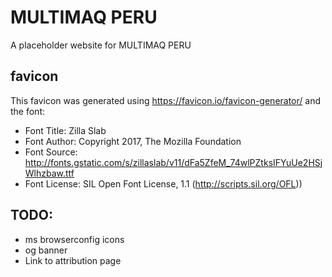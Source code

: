 # MULTIMAQ PERU

A placeholder website for MULTIMAQ PERU

## favicon

This favicon was generated using https://favicon.io/favicon-generator/ and the font:

- Font Title: Zilla Slab
- Font Author: Copyright 2017, The Mozilla Foundation
- Font Source: http://fonts.gstatic.com/s/zillaslab/v11/dFa5ZfeM_74wlPZtksIFYuUe2HSjWlhzbaw.ttf
- Font License: SIL Open Font License, 1.1 (http://scripts.sil.org/OFL))

## TODO:
* ms browserconfig icons
* og banner
* Link to attribution page